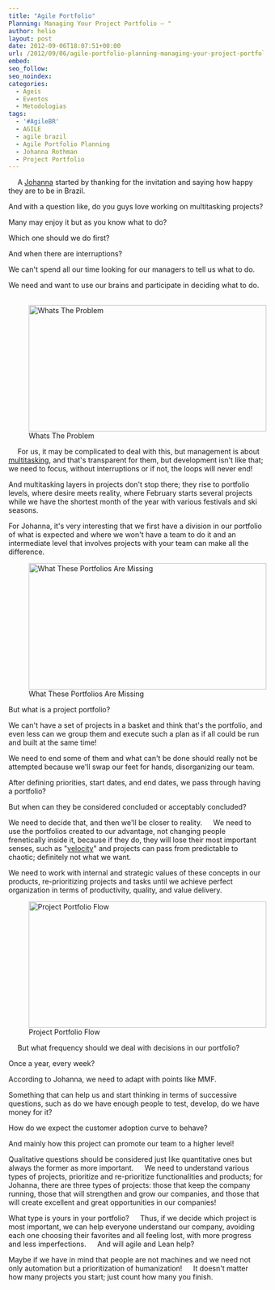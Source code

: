 ```yaml
---
title: "Agile Portfolio"
Planning: Managing Your Project Portfolio – "
author: helio
layout: post
date: 2012-09-06T18:07:51+00:00
url: /2012/09/06/agile-portfolio-planning-managing-your-project-portfolio-johanna-rothman/
embed: 
seo_follow: 
seo_noindex: 
categories:
  - Ageis
  - Eventos
  - Metodologias
tags:
  - '#AgileBR'
  - AGILE
  - agile brazil
  - Agile Portfolio Planning
  - Johanna Rothman
  - Project Portfolio
---
```


&emsp; A [Johanna][1] started by thanking for the invitation and saying how happy they are to be in Brazil.

And with a question like, do you guys love working on multitasking projects?

Many may enjoy it but as you know what to do?

Which one should we do first?

And when there are interruptions?

We can't spend all our time looking for our managers to tell us what to do.

We need and want to use our brains and participate in deciding what to do. &emsp;<figure id="attachment_626" style="width: 470px" class="wp-caption aligncenter"> [<img class="size-full wp-image-626" src="/uploads/2012/09/whatsTheProblem.png" alt="Whats The Problem" width="470" height="249" srcset="/uploads/2012/09/whatsTheProblem.png 470w, /uploads/2012/09/whatsTheProblem-300x158.png 300w" sizes="(max-width: 470px) 100vw, 470px" />][2]<figcaption class="wp-caption-text">Whats The Problem</figcaption></figure> &emsp; For us, it may be complicated to deal with this, but management is about [multitasking][3], and that's transparent for them, but development isn't like that; we need to focus, without interruptions or if not, the loops will never end!

And multitasking layers in projects don't stop there; they rise to portfolio levels, where desire meets reality, where February starts several projects while we have the shortest month of the year with various festivals and ski seasons.

For Johanna, it's very interesting that we first have a division in our portfolio of what is expected and where we won't have a team to do it and an intermediate level that involves projects with your team can make all the difference. &emsp;<figure id="attachment_632" style="width: 470px" class="wp-caption aligncenter"> [<img class="size-full wp-image-632" src="/uploads/2012/09/whatThesePortfoliosAreMissing.png" alt="What These Portfolios Are Missing" width="470" height="249" srcset="/uploads/2012/09/whatThesePortfoliosAreMissing.png 470w, /uploads/2012/09/whatThesePortfoliosAreMissing-300x158.png 300w" sizes="(max-width: 470px) 100vw, 470px" />][4]<figcaption class="wp-caption-text">What These Portfolios Are Missing</figcaption></figure> But what is a project portfolio?

We can't have a set of projects in a basket and think that's the portfolio, and even less can we group them and execute such a plan as if all could be run and built at the same time!

We need to end some of them and what can't be done should really not be attempted because we'll swap our feet for hands, disorganizing our team.

After defining priorities, start dates, and end dates, we pass through having a portfolio?

But when can they be considered concluded or acceptably concluded?

We need to decide that, and then we'll be closer to reality. &emsp; We need to use the portfolios created to our advantage, not changing people frenetically inside it, because if they do, they will lose their most important senses, such as "<a title="Velocity" href="http://en.wikipedia.org/wiki/Velocity_(software_development)" target="_blank">velocity</a>" and projects can pass from predictable to chaotic; definitely not what we want.

We need to work with internal and strategic values of these concepts in our products, re-prioritizing projects and tasks until we achieve perfect organization in terms of productivity, quality, and value delivery. &emsp;<figure id="attachment_627" style="width: 470px" class="wp-caption aligncenter"> [<img class="size-full wp-image-627" src="/uploads/2012/09/projectPortfolioFlow.png" alt="Project Portfolio Flow" width="470" height="249" srcset="/uploads/2012/09/projectPortfolioFlow.png 470w, /uploads/2012/09/projectPortfolioFlow-300x158.png 300w" sizes="(max-width: 470px) 100vw, 470px" />][5]<figcaption class="wp-caption-text">Project Portfolio Flow</figcaption></figure> &emsp; But what frequency should we deal with decisions in our portfolio?

Once a year, every week?

According to Johanna, we need to adapt with points like MMF.

Something that can help us and start thinking in terms of successive questions, such as do we have enough people to test, develop, do we have money for it?

How do we expect the customer adoption curve to behave?

And mainly how this project can promote our team to a higher level!

Qualitative questions should be considered just like quantitative ones but always the former as more important. &emsp; We need to understand various types of projects, prioritize and re-prioritize functionalities and products; for Johanna, there are three types of projects: those that keep the company running, those that will strengthen and grow our companies, and those that will create excellent and great opportunities in our companies!

What type is yours in your portfolio? &emsp; Thus, if we decide which project is most important, we can help everyone understand our company, avoiding each one choosing their favorites and all feeling lost, with more progress and less imperfections. &emsp; And will agile and Lean help?

Maybe if we have in mind that people are not machines and we need not only automation but a prioritization of humanization! &emsp; It doesn't matter how many projects you start; just count how many you finish.

[2]: /uploads/2012/09/whatsTheProblem.png

[3]: http://en.wikipedia.org/wiki/Human_multitasking "Podemos fazer tarefas simultâneas?"

[1]: http://www.jrothman.com/ "johanna Rothman"

[5]: /uploads/2012/09/projectPortfolioFlow.png

[4]: /uploads/2012/09/whatThesePortfoliosAreMissing.png